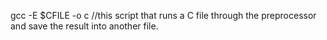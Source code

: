 gcc -E $CFILE -o c //this script that runs a C file through the preprocessor and save the result into another file.
